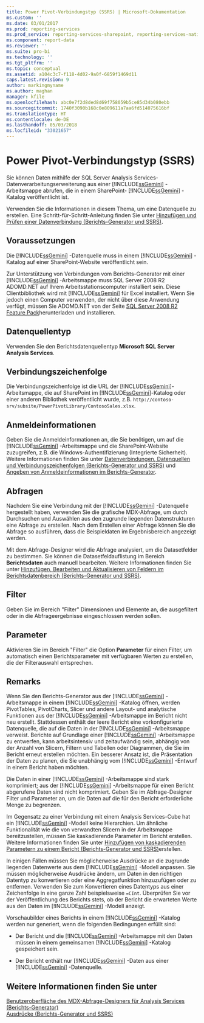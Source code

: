 ```yaml
---
title: Power Pivot-Verbindungstyp (SSRS) | Microsoft-Dokumentation
ms.custom: ''
ms.date: 03/01/2017
ms.prod: reporting-services
ms.prod_service: reporting-services-sharepoint, reporting-services-native
ms.component: report-data
ms.reviewer: ''
ms.suite: pro-bi
ms.technology: ''
ms.tgt_pltfrm: ''
ms.topic: conceptual
ms.assetid: a104c3c7-f118-4d02-9a0f-6859f1469d11
caps.latest.revision: 9
author: markingmyname
ms.author: maghan
manager: kfile
ms.openlocfilehash: abc0e7f2d8ded8d69f758059b5ce85d34b080ebb
ms.sourcegitcommit: 1740f3090b168c0e809611a7aa6fd514075616bf
ms.translationtype: HT
ms.contentlocale: de-DE
ms.lasthandoff: 05/03/2018
ms.locfileid: "33021657"
---
```

# <a name="power-pivot-connection-type-ssrs"></a>Power Pivot-Verbindungstyp (SSRS)
  Sie können Daten mithilfe der SQL Server Analysis Services-Datenverarbeitungserweiterung aus einer [!INCLUDE[ssGemini](../../includes/ssgemini-md.md)] -Arbeitsmappe abrufen, die in einem SharePoint- [!INCLUDE[ssGemini](../../includes/ssgemini-md.md)] -Katalog veröffentlicht ist.  
  
 Verwenden Sie die Informationen in diesem Thema, um eine Datenquelle zu erstellen. Eine Schritt-für-Schritt-Anleitung finden Sie unter [Hinzufügen und Prüfen einer Datenverbindung &#40;Berichts-Generator und SSRS&#41;](../../reporting-services/report-data/add-and-verify-a-data-connection-report-builder-and-ssrs.md).  
  
## <a name="prerequisites"></a>Voraussetzungen  
 Die [!INCLUDE[ssGemini](../../includes/ssgemini-md.md)] -Datenquelle muss in einem [!INCLUDE[ssGemini](../../includes/ssgemini-md.md)] -Katalog auf einer SharePoint-Website veröffentlicht sein.  
  
 Zur Unterstützung von Verbindungen vom Berichts-Generator mit einer [!INCLUDE[ssGemini](../../includes/ssgemini-md.md)] -Arbeitsmappe muss SQL Server 2008 R2 ADOMD.NET auf Ihrem Arbeitsstationscomputer installiert sein. Diese Clientbibliothek wird mit [!INCLUDE[ssGemini](../../includes/ssgemini-md.md)] für Excel installiert. Wenn Sie jedoch einen Computer verwenden, der nicht über diese Anwendung verfügt, müssen Sie ADOMD.NET von der Seite [SQL Server 2008 R2 Feature Pack](http://go.microsoft.com/fwlink/?LinkId=192565)herunterladen und installieren.  
  
## <a name="data-source-type"></a>Datenquellentyp  
 Verwenden Sie den Berichtsdatenquellentyp **Microsoft SQL Server Analysis Services**.  
  
## <a name="connection-string"></a>Verbindungszeichenfolge  
 Die Verbindungszeichenfolge ist die URL der [!INCLUDE[ssGemini](../../includes/ssgemini-md.md)]-Arbeitsmappe, die auf SharePoint im [!INCLUDE[ssGemini](../../includes/ssgemini-md.md)]-Katalog oder einer anderen Bibliothek veröffentlicht wurde, z.B. `http://contoso-srv/subsite/PowerPivotLibrary/ContosoSales.xlsx`.  
  
## <a name="credentials"></a>Anmeldeinformationen  
 Geben Sie die Anmeldeinformationen an, die Sie benötigen, um auf die [!INCLUDE[ssGemini](../../includes/ssgemini-md.md)] -Arbeitsmappe und die SharePoint-Website zuzugreifen, z.B. die Windows-Authentifizierung (Integrierte Sicherheit). Weitere Informationen finden Sie unter [Datenverbindungen, Datenquellen und Verbindungszeichenfolgen &#40;Berichts-Generator und SSRS&#41;](../../reporting-services/report-data/data-connections-data-sources-and-connection-strings-report-builder-and-ssrs.md) und [Angeben von Anmeldeinformationen im Berichts-Generator](http://msdn.microsoft.com/library/7412ce68-aece-41c0-8c37-76a0e54b6b53).  
  
## <a name="queries"></a>Abfragen  
 Nachdem Sie eine Verbindung mit der [!INCLUDE[ssGemini](../../includes/ssgemini-md.md)] -Datenquelle hergestellt haben, verwenden Sie die grafische MDX-Abfrage, um durch Durchsuchen und Auswählen aus den zugrunde liegenden Datenstrukturen eine Abfrage zu erstellen. Nach dem Erstellen einer Abfrage können Sie die Abfrage so ausführen, dass die Beispieldaten im Ergebnisbereich angezeigt werden.  
  
 Mit dem Abfrage-Designer wird die Abfrage analysiert, um die Datasetfelder zu bestimmen. Sie können die Datasetfeldauflistung im Bereich **Berichtsdaten** auch manuell bearbeiten. Weitere Informationen finden Sie unter [Hinzufügen, Bearbeiten und Aktualisieren von Feldern im Berichtsdatenbereich &#40;Berichts-Generator und SSRS&#41;](../../reporting-services/report-data/add-edit-refresh-fields-in-the-report-data-pane-report-builder-and-ssrs.md).  
  
## <a name="filters"></a>Filter  
 Geben Sie im Bereich "Filter" Dimensionen und Elemente an, die ausgefiltert oder in die Abfrageergebnisse eingeschlossen werden sollen.  
  
## <a name="parameters"></a>Parameter  
 Aktivieren Sie im Bereich "Filter" die Option **Parameter** für einen Filter, um automatisch einen Berichtsparameter mit verfügbaren Werten zu erstellen, die der Filterauswahl entsprechen.  
  
## <a name="remarks"></a>Remarks  
 Wenn Sie den Berichts-Generator aus der [!INCLUDE[ssGemini](../../includes/ssgemini-md.md)] -Arbeitsmappe in einem [!INCLUDE[ssGemini](../../includes/ssgemini-md.md)] -Katalog öffnen, werden PivotTables, PivotCharts, Slicer und andere Layout- und analytische Funktionen aus der [!INCLUDE[ssGemini](../../includes/ssgemini-md.md)] -Arbeitsmappe im Bericht nicht neu erstellt. Stattdessen enthält der leere Bericht eine vorkonfigurierte Datenquelle, die auf die Daten in der [!INCLUDE[ssGemini](../../includes/ssgemini-md.md)] -Arbeitsmappe verweist. Berichte auf Grundlage einer [!INCLUDE[ssGemini](../../includes/ssgemini-md.md)] -Arbeitsmappe zu entwerfen, kann arbeitsintensiv und zeitaufwändig sein, abhängig von der Anzahl von Slicern, Filtern und Tabellen oder Diagrammen, die Sie im Bericht erneut erstellen möchten. Ein besserer Ansatz ist, die Präsentation der Daten zu planen, die Sie unabhängig vom [!INCLUDE[ssGemini](../../includes/ssgemini-md.md)] -Entwurf in einem Bericht haben möchten.  
  
 Die Daten in einer [!INCLUDE[ssGemini](../../includes/ssgemini-md.md)] -Arbeitsmappe sind stark komprimiert; aus der [!INCLUDE[ssGemini](../../includes/ssgemini-md.md)] -Arbeitsmappe für einen Bericht abgerufene Daten sind nicht komprimiert. Geben Sie im Abfrage-Designer Filter und Parameter an, um die Daten auf die für den Bericht erforderliche Menge zu begrenzen.  
  
 Im Gegensatz zu einer Verbindung mit einem Analysis Services-Cube hat ein [!INCLUDE[ssGemini](../../includes/ssgemini-md.md)] -Modell keine Hierarchien. Um ähnliche Funktionalität wie die von verwandten Slicern in der Arbeitsmappe bereitzustellen, müssen Sie kaskadierende Parameter im Bericht erstellen. Weitere Informationen finden Sie unter [Hinzufügen von kaskadierenden Parametern zu einem Bericht &#40;Berichts-Generator und SSRS&#41;](../../reporting-services/report-design/add-cascading-parameters-to-a-report-report-builder-and-ssrs.md)erstellen.  
  
 In einigen Fällen müssen Sie möglicherweise Ausdrücke an die zugrunde liegenden Datenwerte aus dem [!INCLUDE[ssGemini](../../includes/ssgemini-md.md)] -Modell anpassen. Sie müssen möglicherweise Ausdrücke ändern, um Daten in den richtigen Datentyp zu konvertieren oder eine Aggregatfunktion hinzuzufügen oder zu entfernen. Verwenden Sie zum Konvertieren eines Datentyps aus einer Zeichenfolge in eine ganze Zahl beispielsweise `=CInt`. Überprüfen Sie vor der Veröffentlichung des Berichts stets, ob der Bericht die erwarteten Werte aus den Daten im [!INCLUDE[ssGemini](../../includes/ssgemini-md.md)] -Modell anzeigt.  
  
 Vorschaubilder eines Berichts in einem [!INCLUDE[ssGemini](../../includes/ssgemini-md.md)] -Katalog werden nur generiert, wenn die folgenden Bedingungen erfüllt sind:  
  
-   Der Bericht und die [!INCLUDE[ssGemini](../../includes/ssgemini-md.md)] -Arbeitsmappe mit den Daten müssen in einem gemeinsamen [!INCLUDE[ssGemini](../../includes/ssgemini-md.md)] -Katalog gespeichert sein.  
  
-   Der Bericht enthält nur [!INCLUDE[ssGemini](../../includes/ssgemini-md.md)] -Daten aus einer [!INCLUDE[ssGemini](../../includes/ssgemini-md.md)] -Datenquelle.  
  
## <a name="see-also"></a>Weitere Informationen finden Sie unter  
 [Benutzeroberfläche des MDX-Abfrage-Designers für Analysis Services &#40;Berichts-Generator&#41;](http://msdn.microsoft.com/library/7e288eee-2d37-485e-a6a0-dbba5e041e26)   
 [Ausdrücke &#40;Berichts-Generator und SSRS&#41;](../../reporting-services/report-design/expressions-report-builder-and-ssrs.md)  
  
  
